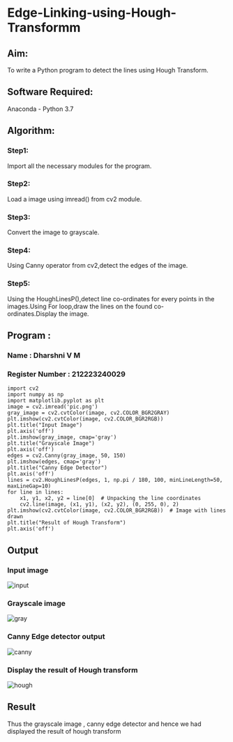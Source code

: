 # Edge-Linking-using-Hough-Transformm
## Aim:
To write a Python program to detect the lines using Hough Transform.

## Software Required:
Anaconda - Python 3.7

## Algorithm:
### Step1:

Import all the necessary modules for the program.
### Step2:

Load a image using imread() from cv2 module.
### Step3:

Convert the image to grayscale.
### Step4:

Using Canny operator from cv2,detect the edges of the image.
### Step5:

Using the HoughLinesP(),detect line co-ordinates for every points in the images.Using For loop,draw the lines on the found co-ordinates.Display the image.
## Program :
### Name : Dharshni V M
### Register Number : 212223240029
```
import cv2
import numpy as np
import matplotlib.pyplot as plt
image = cv2.imread('pic.png')
gray_image = cv2.cvtColor(image, cv2.COLOR_BGR2GRAY)
plt.imshow(cv2.cvtColor(image, cv2.COLOR_BGR2RGB))  
plt.title("Input Image")
plt.axis('off')
plt.imshow(gray_image, cmap='gray')
plt.title("Grayscale Image")
plt.axis('off')
edges = cv2.Canny(gray_image, 50, 150)
plt.imshow(edges, cmap='gray')
plt.title("Canny Edge Detector")
plt.axis('off')
lines = cv2.HoughLinesP(edges, 1, np.pi / 180, 100, minLineLength=50, maxLineGap=10)
for line in lines:
    x1, y1, x2, y2 = line[0]  # Unpacking the line coordinates
    cv2.line(image, (x1, y1), (x2, y2), (0, 255, 0), 2)
plt.imshow(cv2.cvtColor(image, cv2.COLOR_BGR2RGB))  # Image with lines drawn
plt.title("Result of Hough Transform")
plt.axis('off')
```
## Output

### Input image 
![input](https://github.com/user-attachments/assets/63e4bd40-0182-4bf2-8fb7-625ccc31ad22)

### Grayscale image
![gray](https://github.com/user-attachments/assets/71453900-3460-4730-8210-4b9e9815412b)

### Canny Edge detector output
![canny](https://github.com/user-attachments/assets/3deb5ca8-c11c-48ab-99d2-32c5c37c9636)

### Display the result of Hough transform
![hough](https://github.com/user-attachments/assets/1d3687f5-3741-4904-804e-621e79450ac5)

## Result
Thus the grayscale image , canny edge detector and hence we had displayed the result of hough transform
